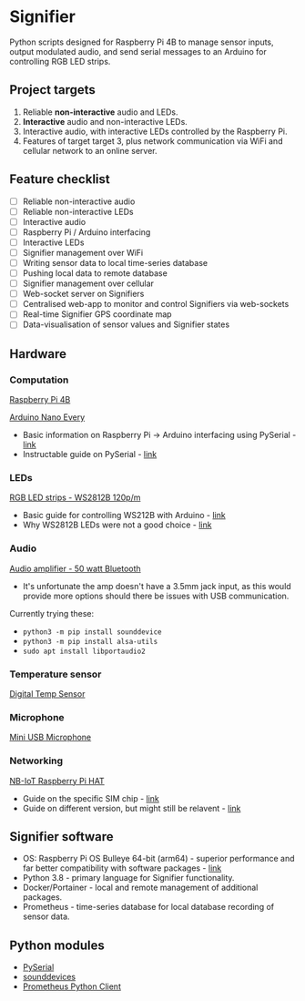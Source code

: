 # Signifier
Python scripts designed for Raspberry Pi 4B to manage sensor inputs, output modulated audio, and send serial messages to an Arduino for controlling RGB LED strips.

## Project targets
1. Reliable **non-interactive** audio and LEDs.
2. **Interactive** audio and non-interactive LEDs.
3. Interactive audio, with interactive LEDs controlled by the Raspberry Pi.
4. Features of target target 3, plus network communication via WiFi and cellular network to an online server.

## Feature checklist
- [ ] Reliable non-interactive audio
- [ ] Reliable non-interactive LEDs
- [ ] Interactive audio
- [ ] Raspberry Pi / Arduino interfacing
- [ ] Interactive LEDs
- [ ] Signifier management over WiFi
- [ ] Writing sensor data to local time-series database
- [ ] Pushing local data to remote database
- [ ] Signifier management over cellular
- [ ] Web-socket server on Signifiers
- [ ] Centralised web-app to monitor and control Signifiers via web-sockets 
- [ ] Real-time Signifier GPS coordinate map
- [ ] Data-visualisation of sensor values and Signifier states

## Hardware
### Computation
[Raspberry Pi 4B](https://au.rs-online.com/web/p/raspberry-pi/1822096)

[Arduino Nano Every](https://au.rs-online.com/web/p/arduino/1927590)

- Basic information on Raspberry Pi -> Arduino interfacing using PySerial - [link](https://create.arduino.cc/projecthub/ansh2919/serial-communication-between-python-and-arduino-e7cce0)
- Instructable guide on PySerial - [link](https://www.instructables.com/Interface-Python-and-Arduino-with-pySerial/)

### LEDs
[RGB LED strips - WS2812B 120p/m](https://www.jaycar.com.au/2m-rgb-led-strip-with-120-x-addressable-w2812b-rgb-leds-arduino-mcu-compatible-5v/p/XC4390)

- Basic guide for controlling WS212B with Arduino - [link](https://randomnerdtutorials.com/guide-for-ws2812b-addressable-rgb-led-strip-with-arduino/)
- Why WS2812B LEDs were not a good choice - [link](https://tutorials-raspberrypi.com/connect-control-raspberry-pi-ws2812-rgb-led-strips/)


### Audio
[Audio amplifier - 50 watt Bluetooth](https://core-electronics.com.au/digital-bluetooth-power-amplifier-50w-2.html)

- It's unfortunate the amp doesn't have a 3.5mm jack input, as this would provide more options should there be issues with USB communication.

Currently trying these:
- `python3 -m pip install sounddevice`
- `python3 -m pip install alsa-utils`
- `sudo apt install libportaudio2`


### Temperature sensor
[Digital Temp Sensor](https://www.altronics.com.au/p/z6386-stainless-steel-housing-waterproof-ds18b20-temperature-probe/)


### Microphone
[Mini USB Microphone](https://core-electronics.com.au/mini-usb-microphone.html)


### Networking
[NB-IoT Raspberry Pi HAT](https://core-electronics.com.au/nb-iot-emtc-edge-gprs-gnss-hat-for-raspberry-pi.html)

- Guide on the specific SIM chip - [link](https://support.hologram.io/hc/en-us/articles/360036559494-SIMCOM-SIM7000)
- Guide on different version, but might still be relavent - [link](https://www.switchdoc.com/2021/05/tutorial-using-cellular-modems-with-the-raspberry-pi-4b/)


## Signifier software
- OS: Raspberry Pi OS Bulleye 64-bit (arm64) - superior performance and far better compatibility with software packages - [link](https://downloads.raspberrypi.org/raspios_lite_arm64/images/raspios_lite_arm64-2021-11-08/)
- Python 3.8 - primary language for Signifier functionality.
- Docker/Portainer - local and remote management of additional packages.
- Prometheus - time-series database for local database recording of sensor data.

## Python modules
- [PySerial](https://pypi.org/project/pyserial/)
- [sounddevices](https://python-sounddevice.readthedocs.io/en/0.4.3/)
- [Prometheus Python Client](https://pypi.org/project/prometheus-client/0.0.9/)

